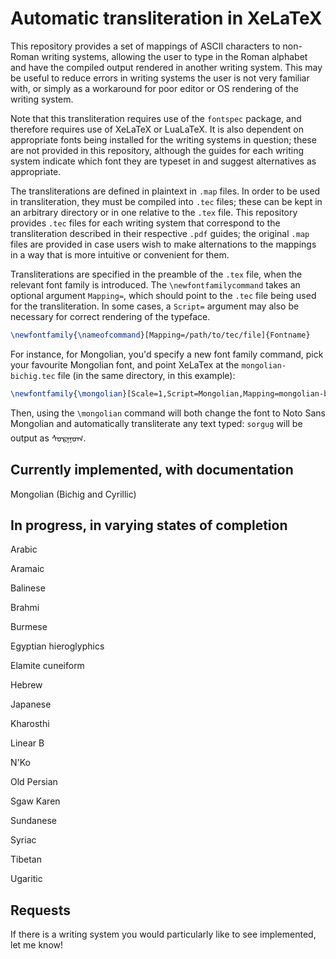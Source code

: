 # Automatic transliteration in XeLaTeX

This repository provides a set of mappings of ASCII characters to non-Roman writing systems, allowing the user to type in the Roman alphabet and have the compiled output rendered in another writing system. This may be useful to reduce errors in writing systems the user is not very familiar with, or simply as a workaround for poor editor or OS rendering of the writing system.

Note that this transliteration requires use of the `fontspec` package, and therefore requires use of XeLaTeX or LuaLaTeX. It is also dependent on appropriate fonts being installed for the writing systems in question; these are not provided in this repository, although the guides for each writing system indicate which font they are typeset in and suggest alternatives as appropriate.

The transliterations are defined in plaintext in `.map` files. In order to be used in transliteration, they must be compiled into `.tec` files; these can be kept in an arbitrary directory or in one relative to the `.tex` file. This repository provides `.tec` files for each writing system that correspond to the transliteration described in their respective `.pdf` guides; the original `.map` files are provided in case users wish to make alternations to the mappings in a way that is more intuitive or convenient for them.

Transliterations are specified in the preamble of the `.tex` file, when the relevant font family is introduced. The `\newfontfamilycommand` takes an optional argument `Mapping=`, which should point to the `.tec` file being used for the transliteration. In some cases, a `Script=` argument may also be necessary for correct rendering of the typeface. 

```latex
\newfontfamily{\nameofcommand}[Mapping=/path/to/tec/file]{Fontname} 
```

For instance, for Mongolian, you'd specify a new font family command, pick your favourite Mongolian font, and point XeLaTex at the `mongolian-bichig.tec` file (in the same directory, in this example):

```latex
\newfontfamily{\mongolian}[Scale=1,Script=Mongolian,Mapping=mongolian-bichig]{Noto Sans Mongolian} 
```

Then, using the `\mongolian` command will both change the font to Noto Sans Mongolian and automatically transliterate any text typed: `sorgug` will be output as ᠰᠣᠷᠭᠤᠭ.


## Currently implemented, with documentation

Mongolian (Bichig and Cyrillic)

## In progress, in varying states of completion

Arabic

Aramaic

Balinese

Brahmi

Burmese

Egyptian hieroglyphics

Elamite cuneiform

Hebrew

Japanese

Kharosthi

Linear B

N'Ko

Old Persian

Sgaw Karen

Sundanese

Syriac

Tibetan

Ugaritic

## Requests

If there is a writing system you would particularly like to see implemented, let me know! 
